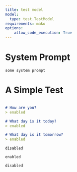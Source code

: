 ```yaml
---
title: test model
model:
  type: test.TestModel
requirements: mako
options:
    allow_code_execution: True 
---
```


# System Prompt

~~~mako {#system}
some system prompt
~~~

# A Simple Test

~~~markdown {#my_test .unittest }

# How are you?
> enabled

# What day is it today?
> enabled

# What day is it tomorrow?
> enabled

~~~

~~~mako {#response .disabled}
disabled
~~~

~~~mako {#response}
enabled
~~~
~~~mako {#response .disabled}
disabled
~~~

